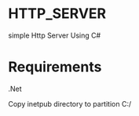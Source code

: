 # HTTP_SERVER
simple Http Server Using C#

# Requirements 
.Net

Copy inetpub directory to partition C:/

